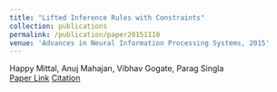 ```yaml
---
title: "Lifted Inference Rules with Constraints"
collection: publications
permalink: /publication/paper20151110
venue: 'Advances in Neural Information Processing Systems, 2015'
---
```

Happy Mittal, Anuj Mahajan, Vibhav Gogate, Parag Singla\
[Paper Link](http://anuj-mahajan.github.io/files/lifted_mln.pdf)    [Citation](/bibtex/paper2.html)
